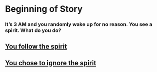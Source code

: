 # Beginning of Story
### **It’s 3 AM and you randomly wake up for no reason. You see a spirit. What do you do?**

## [You follow the spirit](situation-md/if-follow.md)
## [You chose to ignore the spirit](situation-md/if-ignore.md)